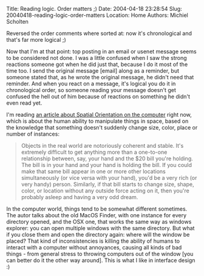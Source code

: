 Title: Reading logic. Order matters ;)
Date: 2004-04-18 23:28:54
Slug: 20040418-reading-logic-order-matters
Location: Home
Authors: Michiel Scholten

<p>Reversed the order comments where sorted at: now it's chronological and that's far more logical ;)</p>
<p>Now that I'm at that point: top posting in an email or usenet message seems to be considered not done. I was a little confused when I saw the strong reactions someone got when he did just that, because I do it most of the time too. I send the original message [email] along as a reminder, but someone stated that, as he wrote the original message, he didn't need that reminder. And when you react on a message, it's logical you do it in chronological order, so someone reading your message doesn't get confused the hell out of him because of reactions on something he didn't even read yet.</p>
<p>I'm reading <a href="http://www.arstechnica.com/paedia/f/finder/finder-1.html">an article about Spatial Orientation on the computer</a> right now, which is about the human ability to manipulate things in space, based on the knowledge that something doesn't suddenly change size, color, place or number of instances:</p>
<blockquote><p class="quote">Objects in the real world are notoriously coherent and stable. It's extremely difficult to get anything more than a one-to-one relationship between, say, your hand and the $20 bill you're holding. The bill is in your hand and your hand is holding the bill. If you could make that same bill appear in one or more other locations simultaneously (or vice versa with your hand), you'd be a very rich (or very handy) person. Similarly, if that bill starts to change size, shape, color, or location without any outside force acting on it, then you're probably asleep and having a very odd dream.</p></blockquote>
<p>In the computer world, things tend to be somewhat different sometimes. The autor talks about the old MacOS Finder, with one instance for every directory opened, and the OSX one, that works the same way as windows explorer: you can open multiple windows with the same directory. But what if you close them and open the directory again: where will the window be placed? That kind of inconsistencies is killing the ability of humans to interact with a computer without annoyances, causing all kinds of bad things - from general stress to throwing computers out of the window [you can better do it the other way around]. This is what I like in interface design :)</p>